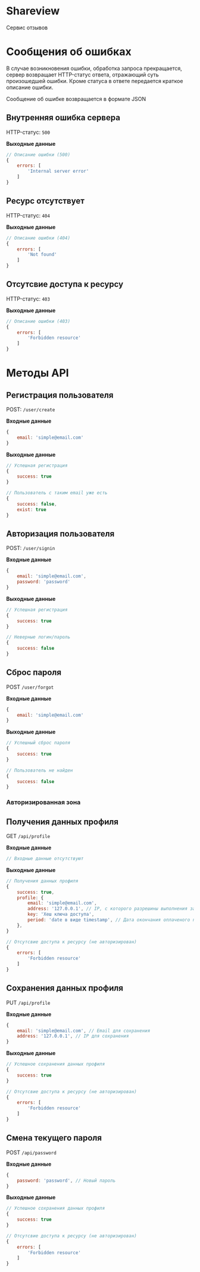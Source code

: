 # Shareview
Сервис отзывов

# Сообщения об ошибках

В случае возникновения ошибки, обработка запроса прекращается,
сервер возвращает HTTP-статус ответа, отражающий суть произошедшей ошибки.
Кроме статуса в ответе передается краткое описание ошибки.

Сообщение об ошибке возвращается в формате JSON

## Внутренняя ошибка сервера
HTTP-статус: `500`

**Выходные данные**
```js
// Описание ошибки (500)
{
    errors: [
        'Internal server error'
    ]
}
```

## Ресурс отсутствует
HTTP-статус: `404`

**Выходные данные**
```js
// Описание ошибки (404)
{
    errors: [
        'Not found'
    ]
}
```

## Отсутсвие доступа к ресурсу
HTTP-статус: `403`

**Выходные данные**
```js
// Описание ошибки (403)
{
    errors: [
        'Forbidden resource'
    ]
}
```

# Методы API
## Регистрация пользователя
POST: `/user/create`

**Входные данные**
```js
{
    email: 'simple@email.com'
}
```

**Выходные данные**
```js
// Успешная регистрация
{
    success: true
}
```

```js
// Пользователь с таким email уже есть
{
    success: false,
    exist: true
}
```

## Авторизация пользователя
POST: `/user/signin`

**Входные данные**
```js
{
    email: 'simple@email.com',
    password: 'password'
}
```

**Выходные данные**
```js
// Успешная регистрация
{
    success: true
}
```

```js
// Неверные логин/пароль
{
    success: false
}
```

## Сброс пароля
POST `/user/forgot`

**Входные данные**
```js
{
    email: 'simple@email.com'
}
```

**Выходные данные**
```js
// Успешный сброс пароля
{
    success: true
}
```

```js
// Пользователь не найден
{
    success: false
}
```

### Авторизированная зона

## Получения данных профиля
GET `/api/profile`

**Входные данные**
```js
// Входные данные отсутствуют
```

**Выходные данные**
```js
// Получения данных профиля
{
    success: true,
    profile: {
        email: 'simple@email.com',
        address: '127.0.0.1', // IP, с которого разрешины выполнения запросов
        key: 'Хеш ключа доступа',
        period: 'date в виде timestamp', // Дата окончания оплаченого периода
    },
}
```

```js
// Отсутсвие доступа к ресурсу (не авторизирован)
{
    errors: [
        'Forbidden resource'
    ]
}
```

## Сохранения данных профиля
PUT `/api/profile`

**Входные данные**
```js
{
    email: 'simple@email.com', // Email для сохранения
    address: '127.0.0.1', // IP для сохранения
}
```

**Выходные данные**
```js
// Успешное сохранения данных профиля
{
    success: true
}
```

```js
// Отсутсвие доступа к ресурсу (не авторизирован)
{
    errors: [
        'Forbidden resource'
    ]
}
```

## Смена текущего пароля
POST `/api/password`

**Входные данные**
```js
{
    password: 'password', // Новый пароль
}
```

**Выходные данные**
```js
// Успешное сохранения данных профиля
{
    success: true
}
```

```js
// Отсутсвие доступа к ресурсу (не авторизирован)
{
    errors: [
        'Forbidden resource'
    ]
}
```
